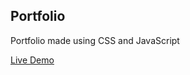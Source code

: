 ## Portfolio

Portfolio made using CSS and JavaScript

[Live Demo](https://thomassmathisen.github.io/portfolio-css/)
